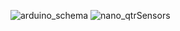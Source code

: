![arduino_schema](https://github.com/RobertDragota/Line-follower-robot/assets/121293266/427a2137-7ebc-4007-a762-fd15e34cf043)
![nano_qtrSensors](https://github.com/RobertDragota/Line-follower-robot/assets/121293266/1d028d2d-c8fd-4b38-824d-b0c52929fa93)
